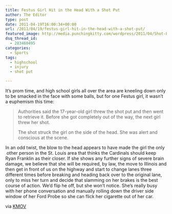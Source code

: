 ```yaml
---
title: Festus Girl Hit in the Head With a Shot Put
author: The Editor
type: post
date: 2011-04-19T16:00:34+00:00
url: /2011/04/19/festus-girl-hit-in-the-head-with-a-shot-put/
featured_image: http://media.punchingkitty.com/wordpress/2011/04/Shot-Put.jpeg
dsq_thread_id:
  - 283460495
categories:
  - Sports
tags:
  - highschool
  - injury
  - shot put

---
```

It&#8217;s prom time, and high school girls all over the area are kneeling down only to be smacked in the face with some balls, but for one Festus girl, it wasn&#8217;t a euphemism this time:

> Authorities said the 17-year-old girl threw the shot put and then went to retrieve it. Before she got completely out of the way, the next girl threw her shot.
> 
> The shot struck the girl on the side of the head. She was alert and conscious at the scene.

In an odd twist, the blow to the head appears to have made the girl the only  other person in the St. Louis area that thinks the Cardinals should keep Ryan Franklin as their closer. If she shows any further signs of severe brain damage, we believe that she will be required, by law, the move to Illinois and then get in front of us on the highway and start to change lanes three different times before breaking and heading back over to the original lane, only to miss her turn and decide that slamming on her brakes is the best course of action. We&#8217;d flip he off, but she won&#8217;t notice. She&#8217;s really busy with her phone conversation and manually rolling down the driver side window of her Ford Probe so she can flick her cigarette out of her car.

via <a href="http://www.kmov.com/news/local/Teen-hit-in-head-by-shot-put-during-track-practice-at-Festus-High-School-120126954.html" target="_blank">KMOV</a>